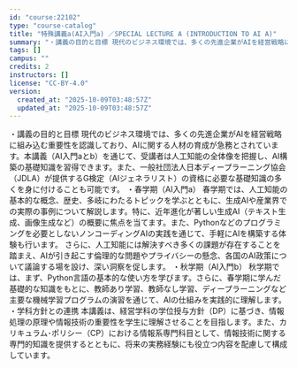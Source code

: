 ```yaml
---
id: "course:22102"
type: "course-catalog"
title: "特殊講義a(AI入門a) ／SPECIAL LECTURE A (INTRODUCTION TO AI A)"
summary: "・講義の目的と目標 現代のビジネス環境では、多くの先進企業がAIを経営戦略に組み込む重要性を認識しており、AIに関する人材の育成が急務とされています。本講義（AI入門aとb）を通じて、受講者は人工知能の全体像を把握し、AI構築の基礎知識を習…"
tags: []
campus: ""
credits: 2
instructors: []
license: "CC-BY-4.0"
version:
  created_at: "2025-10-09T03:48:57Z"
  updated_at: "2025-10-09T03:48:57Z"
---
```

・講義の目的と目標 現代のビジネス環境では、多くの先進企業がAIを経営戦略に組み込む重要性を認識しており、AIに関する人材の育成が急務とされています。本講義（AI入門aとb）を通じて、受講者は人工知能の全体像を把握し、AI構築の基礎知識を習得できます。また、一般社団法人日本ディープラーニング協会（JDLA）が提供するG検定（AIジェネラリスト）の資格に必要な基礎知識の多くを身に付けることも可能です。 ・春学期（AI入門a） 春学期では、人工知能の基本的な概念、歴史、多岐にわたるトピックを学ぶとともに、生成AIや産業界での実際の事例について解説します。特に、近年進化が著しい生成AI（テキスト生成、画像生成など）の概要に焦点を当てます。また、Pythonなどのプログラミングを必要としないノンコーディングAIの実践を通じて、手軽にAIを構築する体験も行います。 さらに、人工知能には解決すべき多くの課題が存在することを踏まえ、AIが引き起こす倫理的な問題やプライバシーの懸念、各国のAI政策について議論する場を設け、深い洞察を促します。 ・秋学期（AI入門b） 秋学期では、まず、Python言語の基本的な使い方を学びます。さらに、春学期に学んだ基礎的な知識をもとに、教師あり学習、教師なし学習、ディープラーニングなど主要な機械学習プログラムの演習を通じて、AIの仕組みを実践的に理解します。 ・学科方針との連携 本講義は、経営学科の学位授与方針（DP）に基づき、情報処理の原理や情報技術の重要性を学生に理解させることを目指します。また、カリキュラム･ポリシー（CP）における情報系専門科目として、情報技術に関する専門的知識を提供するとともに、将来の実務経験にも役立つ内容を配慮して構成しています。
